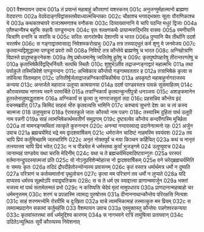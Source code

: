 001	वैशम्पायन उवाच
001a	तं प्रयान्तं महाबाहुं कौरवाणां यशस्करम्
001c	अनुजग्मुर्महात्मानो ब्राह्मणा वेदपारगाः
002a	वेदवेदाङ्गविद्वांसस्तथैवाध्यात्मचिन्तकाः
002c	चौक्षाश्च भगवद्भक्ताः सूताः पौराणिकाश्च ये
003a	कथकाश्चापरे राजञ्श्रमणाश्च वनौकसः
003c	दिव्याख्यानानि ये चापि पठन्ति मधुरं द्विजाः
004a	एतैश्चान्यैश्च बहुभिः सहायैः पाण्डुनन्दनः
004c	वृतः श्लक्ष्णकथैः प्रायान्मरुद्भिरिव वासवः
005a	रमणीयानि चित्राणि वनानि च सरांसि च
005c	सरितः सागरांश्चैव देशानपि च भारत
006a	पुण्यानि चैव तीर्थानि ददर्श भरतर्षभ
006c	स गङ्गाद्वारमासाद्य निवेशमकरोत्प्रभुः
007a	तत्र तस्याद्भुतं कर्म शृणु मे जनमेजय
007c	कृतवान्यद्विशुद्धात्मा पाण्डूनां प्रवरो रथी
008a	निविष्टे तत्र कौन्तेये ब्राह्मणेषु च भारत
008c	अग्निहोत्राणि विप्रास्ते प्रादुश्चक्रुरनेकशः
009a	तेषु प्रबोध्यमानेषु ज्वलितेषु हुतेषु च
009c	कृतपुष्पोपहारेषु तीरान्तरगतेषु च
010a	कृताभिषेकैर्विद्वद्भिर्नियतैः सत्पथि स्थितैः
010c	शुशुभेऽतीव तद्राजन्गङ्गाद्वारं महात्मभिः
011a	तथा पर्याकुले तस्मिन्निवेशे पाण्डुनन्दनः
011c	अभिषेकाय कौन्तेयो गङ्गामवततार ह
012a	तत्राभिषेकं कृत्वा स तर्पयित्वा पितामहान्
012c	उत्तितीर्षुर्जलाद्राजन्नग्निकार्यचिकीर्षया
013a	अपकृष्टो महाबाहुर्नागराजस्य कन्यया
013c	अन्तर्जले महाराज उलूप्या कामयानया
014a	ददर्श पाण्डवस्तत्र पावकं सुसमाहितम्
014c	कौरव्यस्याथ नागस्य भवने परमार्चिते
015a	तत्राग्निकार्यं कृतवान्कुन्तीपुत्रो धनञ्जयः
015c	अशङ्कमानेन हुतस्तेनातुष्यद्धुताशनः
016a	अग्निकार्यं स कृत्वा तु नागराजसुतां तदा
016c	प्रहसन्निव कौन्तेय इदं वचनमब्रवीत्
017a	किमिदं साहसं भीरु कृतवत्यसि भामिनि
017c	कश्चायं सुभगो देशः का च त्वं कस्य चात्मजा
018	उलूप्युवाच
018a	ऐरावतकुले जातः कौरव्यो नाम पन्नगः
018c	तस्यास्मि दुहिता पार्थ उलूपी नाम पन्नगी
019a	साहं त्वामभिषेकार्थमवतीर्णं समुद्रगाम्
019c	दृष्टवत्येव कौन्तेय कन्दर्पेणास्मि मूर्च्छिता
020a	तां मामनङ्गमथितां त्वत्कृते कुरुनन्दन
020c	अनन्यां नन्दयस्वाद्य प्रदानेनात्मनो रहः
021	अर्जुन उवाच
021a	ब्रह्मचर्यमिदं भद्रे मम द्वादशवार्षिकम्
021c	धर्मराजेन चादिष्टं नाहमस्मि स्वयंवशः
022a	तव चापि प्रियं कर्तुमिच्छामि जलचारिणि
022c	अनृतं नोक्तपूर्वं च मया किञ्चन कर्हिचित्
023a	कथं च नानृतं तत्स्यात्तव चापि प्रियं भवेत्
023c	न च पीड्येत मे धर्मस्तथा कुर्यां भुजङ्गमे
024	उलूप्युवाच
024a	जानाम्यहं पाण्डवेय यथा चरसि मेदिनीम्
024c	यथा च ते ब्रह्मचर्यमिदमादिष्टवान्गुरुः
025a	परस्परं वर्तमानान्द्रुपदस्यात्मजां प्रति
025c	यो नोऽनुप्रविशेन्मोहात्स नो द्वादशवार्षिकम्
025e	वने चरेद्ब्रह्मचर्यमिति वः समयः कृतः
026a	तदिदं द्रौपदीहेतोरन्योन्यस्य प्रवासनम्
026c	कृतं वस्तत्र धर्मार्थमत्र धर्मो न दुष्यति
027a	परित्राणं च कर्तव्यमार्तानां पृथुलोचन
027c	कृत्वा मम परित्राणं तव धर्मो न लुप्यते
028a	यदि वाप्यस्य धर्मस्य सूक्ष्मोऽपि स्याद्व्यतिक्रमः
028c	स च ते धर्म एव स्याद्दात्त्वा प्राणान्ममार्जुन
029a	भक्तां भजस्व मां पार्थ सतामेतन्मतं प्रभो
029c	न करिष्यसि चेदेवं मृतां मामुपधारय
030a	प्राणदानान्महाबाहो चर धर्ममनुत्तमम्
030c	शरणं च प्रपन्नास्मि त्वामद्य पुरुषोत्तम
031a	दीनाननाथान्कौन्तेय परिरक्षसि नित्यशः
031c	साहं शरणमभ्येमि रोरवीमि च दुःखिता
032a	याचे त्वामभिकामाहं तस्मात्कुरु मम प्रियम्
032c	स त्वमात्मप्रदानेन सकामां कर्तुमर्हसि
033	वैशम्पायन उवाच
033a	एवमुक्तस्तु कौन्तेयः पन्नगेश्वरकन्यया
033c	कृतवांस्तत्तथा सर्वं धर्ममुद्दिश्य कारणम्
034a	स नागभवने रात्रिं तामुषित्वा प्रतापवान्
034c	उदितेऽभ्युत्थितः सूर्ये कौरव्यस्य निवेशनात्
